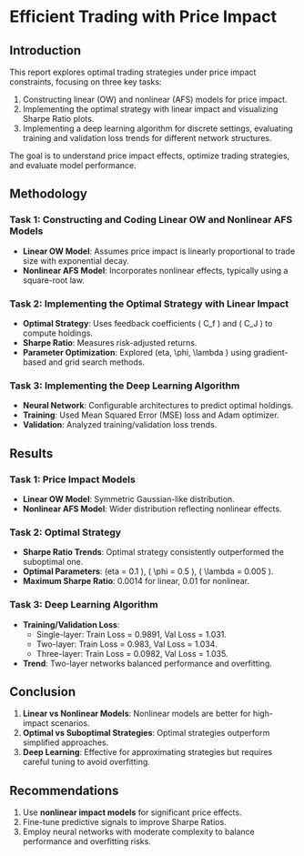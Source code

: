 
# Efficient Trading with Price Impact

## Introduction
This report explores optimal trading strategies under price impact constraints, focusing on three key tasks:
1. Constructing linear (OW) and nonlinear (AFS) models for price impact.
2. Implementing the optimal strategy with linear impact and visualizing Sharpe Ratio plots.
3. Implementing a deep learning algorithm for discrete settings, evaluating training and validation loss trends for different network structures.

The goal is to understand price impact effects, optimize trading strategies, and evaluate model performance.

## Methodology

### Task 1: Constructing and Coding Linear OW and Nonlinear AFS Models
- **Linear OW Model**: Assumes price impact is linearly proportional to trade size with exponential decay.
- **Nonlinear AFS Model**: Incorporates nonlinear effects, typically using a square-root law.

### Task 2: Implementing the Optimal Strategy with Linear Impact
- **Optimal Strategy**: Uses feedback coefficients \( C_f \) and \( C_J \) to compute holdings.
- **Sharpe Ratio**: Measures risk-adjusted returns.
- **Parameter Optimization**: Explored \(eta, \phi, \lambda \) using gradient-based and grid search methods.

### Task 3: Implementing the Deep Learning Algorithm
- **Neural Network**: Configurable architectures to predict optimal holdings.
- **Training**: Used Mean Squared Error (MSE) loss and Adam optimizer.
- **Validation**: Analyzed training/validation loss trends.

## Results

### Task 1: Price Impact Models
- **Linear OW Model**: Symmetric Gaussian-like distribution.
- **Nonlinear AFS Model**: Wider distribution reflecting nonlinear effects.

### Task 2: Optimal Strategy
- **Sharpe Ratio Trends**: Optimal strategy consistently outperformed the suboptimal one.
- **Optimal Parameters**: \(eta = 0.1 \), \( \phi = 0.5 \), \( \lambda = 0.005 \).
- **Maximum Sharpe Ratio**: 0.0014 for linear, 0.01 for nonlinear.

### Task 3: Deep Learning Algorithm
- **Training/Validation Loss**:
  - Single-layer: Train Loss = 0.9891, Val Loss = 1.031.
  - Two-layer: Train Loss = 0.983, Val Loss = 1.034.
  - Three-layer: Train Loss = 0.0982, Val Loss = 1.035.
- **Trend**: Two-layer networks balanced performance and overfitting.

## Conclusion
1. **Linear vs Nonlinear Models**: Nonlinear models are better for high-impact scenarios.
2. **Optimal vs Suboptimal Strategies**: Optimal strategies outperform simplified approaches.
3. **Deep Learning**: Effective for approximating strategies but requires careful tuning to avoid overfitting.

## Recommendations
1. Use **nonlinear impact models** for significant price effects.
2. Fine-tune predictive signals to improve Sharpe Ratios.
3. Employ neural networks with moderate complexity to balance performance and overfitting risks.
